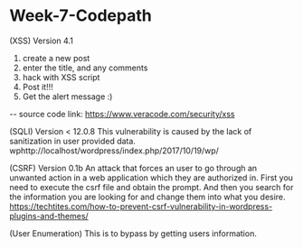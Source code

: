 # Week-7-Codepath
(XSS) 
Version 4.1
1. create a new post 
2. enter the title, and any comments
3. hack with XSS script
4. Post it!!!
5. Get the alert message :)

-- source code link: https://www.veracode.com/security/xss

(SQLI)
Version < 12.0.8
This vulnerability is caused by the lack of sanitization in user provided data.
wphttp://localhost/wordpress/index.php/2017/10/19/wp/

(CSRF)
Version 0.1b
An attack that forces an user to go through an unwanted action in a web application which
they are authorized in.
First you need to execute the csrf file and obtain the prompt.
And then you search for the information you are looking for and change them into 
what you desire.
https://techtites.com/how-to-prevent-csrf-vulnerability-in-wordpress-plugins-and-themes/

(User Enumeration)
This is to bypass by getting users information.



